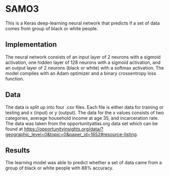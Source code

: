 # SAMO3

This is a Keras deep-learning neural network that predicts if a set of data comes from group of black or white people.

## Implementation

The neural network consists of an input layer of 2 neurons with a sigmoid activation, one hidden layer of 128 neurons with a sigmoid activation, and an output layer of 2 neurons (black or white) with a softmax activation. The model compiles with an Adam optimizer and a binary crossentropy loss function.

## Data

The data is split up into four .csv files. Each file is either data for training or testing and x (input) or y (output).
The data for the x values consists of two categories, average household income at age 35, and incarceration rate.
The data was taken from the opportunityatlas.org data set which can be found at https://opportunityinsights.org/data/?geographic_level=0&topic=0&paper_id=1652#resource-listing.

## Results

The learning model was able to predict whether a set of data came from a group of black or white people with 88% accuracy.
